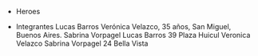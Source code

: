 * Heroes 

* Integrantes 
Lucas Barros 
Verónica Velazco, 35 años, San Miguel, Buenos Aires.
Sabrina Vorpagel 
Lucas Barros 39 Plaza Huicul
Veronica Velazco 
Sabrina Vorpagel    24 Bella Vista 
